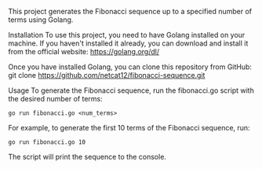 
This project generates the Fibonacci sequence up to a specified number of terms using Golang.


Installation
To use this project, you need to have Golang installed on your machine. If you haven't installed it already, you can download and install it from the official website: https://golang.org/dl/

Once you have installed Golang, you can clone this repository from GitHub: 	git clone https://github.com/netcat12/fibonacci-sequence.git


Usage
To generate the Fibonacci sequence, run the fibonacci.go script with the desired number of terms:
	
	go run fibonacci.go <num_terms>


For example, to generate the first 10 terms of the Fibonacci sequence, run:
	
	go run fibonacci.go 10

The script will print the sequence to the console.

